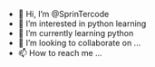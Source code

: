 - 👋 Hi, I’m @SprinTercode
- 👀 I’m interested in python learning
- 🌱 I’m currently learning python
- 💞️ I’m looking to collaborate on ...
- 📫 How to reach me ...

<!---
SprinTercode/SprinTercode is a ✨ special ✨ repository because its `README.md` (this file) appears on your GitHub profile.
You can click the Preview link to take a look at your changes.
--->
